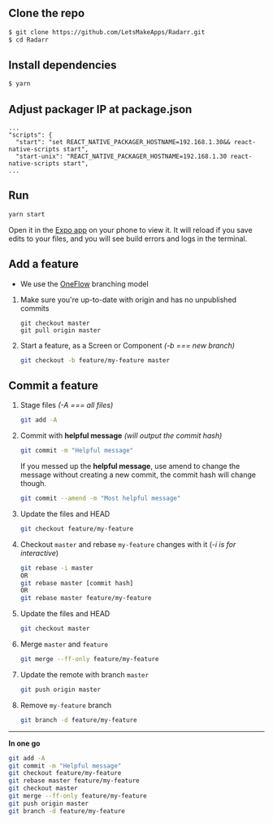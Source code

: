 ## Clone the repo
  ```bash
  $ git clone https://github.com/LetsMakeApps/Radarr.git
  $ cd Radarr
  ```

## Install dependencies
  ```bash
  $ yarn
  ```

## Adjust packager IP at package.json
  ```
  ...
  "scripts": {
    "start": "set REACT_NATIVE_PACKAGER_HOSTNAME=192.168.1.30&& react-native-scripts start",
    "start-unix": "REACT_NATIVE_PACKAGER_HOSTNAME=192.168.1.30 react-native-scripts start",
  ...
  ```

## Run
  ```bash
  yarn start
  ```
  Open it in the [Expo app](https://expo.io) on your phone to view it. It will reload if you save edits to your files, and you will see build errors and logs in the terminal.

## Add a feature

- We use the [OneFlow](http://endoflineblog.com/oneflow-a-git-branching-model-and-workflow) branching model

1. Make sure you're up-to-date with origin and has no unpublished commits
    ```
    git checkout master
    git pull origin master
    ```

2. Start a feature, as a Screen or Component *(-b === new branch)*
    ```bash
    git checkout -b feature/my-feature master
    ```

## Commit a feature

1. Stage files *(-A === all files)*
    ```bash
    git add -A
    ```

2. Commit with **helpful message** *(will output the commit hash)*
    ```bash
    git commit -m "Helpful message"
    ```
    If you messed up the **helpful message**, use amend to change the message without creating a new commit, the commit hash will change though.
    ```bash
    git commit --amend -m "Most helpful message"
    ```

3. Update the files and HEAD
    ```bash
    git checkout feature/my-feature
    ```

4. Checkout `master` and rebase `my-feature` changes with it (*-i is for interactive*)
    ```bash
    git rebase -i master
    OR
    git rebase master [commit hash]
    OR
    git rebase master feature/my-feature
    ```

5. Update the files and HEAD
    ```bash
    git checkout master
    ```

6. Merge `master` and `feature`
    ```bash
    git merge --ff-only feature/my-feature
    ```

7. Update the remote with branch `master`
    ```bash
    git push origin master
    ```

8. Remove `my-feature` branch
    ```bash
    git branch -d feature/my-feature
    ```

---
**In one go**
  ```bash
  git add -A
  git commit -m "Helpful message"
  git checkout feature/my-feature
  git rebase master feature/my-feature
  git checkout master
  git merge --ff-only feature/my-feature
  git push origin master
  git branch -d feature/my-feature
  ```
